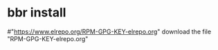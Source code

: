 # bbr install
#"https://www.elrepo.org/RPM-GPG-KEY-elrepo.org" download the file "RPM-GPG-KEY-elrepo.org"
